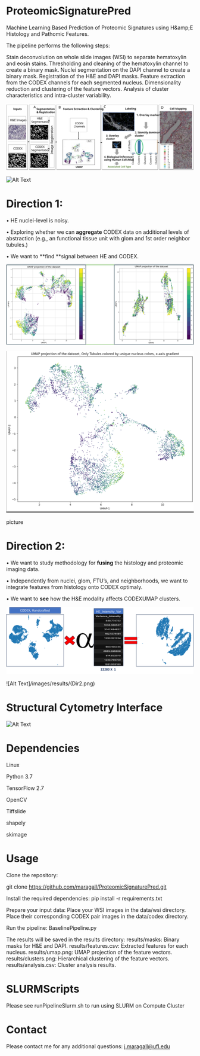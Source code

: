 # ProteomicSignaturePred
Machine Learning Based Prediction of Proteomic Signatures using  H\&amp;E Histology and Pathomic Features.

The pipeline performs the following steps:

Stain deconvolution on whole slide images (WSI) to separate hematoxylin and eosin stains.
Thresholding and cleaning of the hematoxylin channel to create a binary mask.
Nuclei segmentation on the DAPI channel to create a binary mask.
Registration of the H&E and DAPI masks.
Feature extraction from the CODEX channels for each segmented nucleus.
Dimensionality reduction and clustering of the feature vectors.
Analysis of cluster characteristics and intra-cluster variability.

![Alt Text](/images/diagrams/HighLevelView.svg)

![Alt Text](/images/results/Dir_gen.png)


# Direction 1:
• HE nuclei-level is noisy.

• Exploring whether we can **aggregate** CODEX data on additional levels of abstraction (e.g., an functional tissue unit with glom and 1st order neighbor tubules.)

• We want to **find **signal between HE and CODEX. 

![Alt Text](/images/results/Dir1.png)

![Alt Text](/images/results/Dir1_tubules.png)

picture

# Direction 2:
• We want to study methodology for **fusing** the histology and proteomic imaging data.

• Independently from nuclei, glom, FTU’s, and neighborhoods, we want to integrate features from histology onto CODEX optimaly.

• We want to **see** how the H&E modality affects CODEXUMAP clusters.

![Alt Text](/images/results/HEWeighted.png)

![Alt Text]/images/results/(Dir2.png)

# Structural Cytometry Interface

![Alt Text](/images/results/StructureCytometry.png)

# Dependencies
Linux

Python 3.7

TensorFlow 2.7

OpenCV

Tiffslide

shapely

skimage

# Usage

Clone the repository:

git clone https://github.com/maragall/ProteomicSignaturePred.git

Install the required dependencies:
pip install -r requirements.txt

Prepare your input data:
Place your WSI images in the data/wsi directory.
Place their corresponding CODEX pair images in the data/codex directory.

Run the pipeline:
BaselinePipeline.py

The results will be saved in the results directory:
results/masks: Binary masks for H&E and DAPI.
results/features.csv: Extracted features for each nucleus.
results/umap.png: UMAP projection of the feature vectors.
results/clusters.png: Hierarchical clustering of the feature vectors.
results/analysis.csv: Cluster analysis results.

# SLURMScripts
Please see runPipelineSlurm.sh to run using SLURM on Compute Cluster

# Contact
Please contact me for any additional questions: j.maragall@ufl.edu
